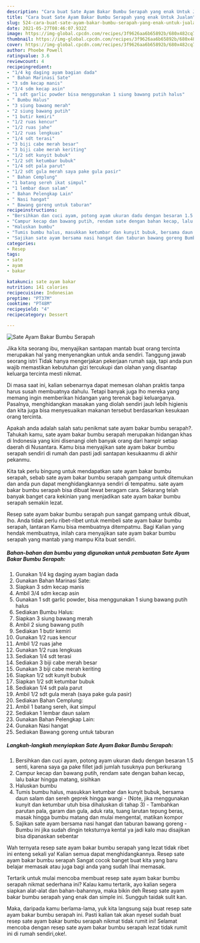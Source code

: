 ```yaml
---
description: "Cara buat Sate Ayam Bakar Bumbu Serapah yang enak Untuk Jualan"
title: "Cara buat Sate Ayam Bakar Bumbu Serapah yang enak Untuk Jualan"
slug: 524-cara-buat-sate-ayam-bakar-bumbu-serapah-yang-enak-untuk-jualan
date: 2021-05-27T08:46:07.932Z
image: https://img-global.cpcdn.com/recipes/3f9626aa6b65892b/680x482cq70/sate-ayam-bakar-bumbu-serapah-foto-resep-utama.jpg
thumbnail: https://img-global.cpcdn.com/recipes/3f9626aa6b65892b/680x482cq70/sate-ayam-bakar-bumbu-serapah-foto-resep-utama.jpg
cover: https://img-global.cpcdn.com/recipes/3f9626aa6b65892b/680x482cq70/sate-ayam-bakar-bumbu-serapah-foto-resep-utama.jpg
author: Phoebe Powell
ratingvalue: 3.6
reviewcount: 4
recipeingredient:
- "1/4 kg daging ayam bagian dada"
- " Bahan Marinasi Sate"
- "3 sdm kecap manis"
- "3/4 sdm kecap asin"
- "1 sdt garlic powder bisa menggunakan 1 siung bawang putih halus"
- " Bumbu Halus"
- "3 siung bawang merah"
- "2 siung bawang putih"
- "1 butir kemiri"
- "1/2 ruas kencur"
- "1/2 ruas jahe"
- "1/2 ruas lengkuas"
- "1/4 sdt terasi"
- "3 biji cabe merah besar"
- "3 biji cabe merah keriting"
- "1/2 sdt kunyit bubuk"
- "1/2 sdt ketumbar bubuk"
- "1/4 sdt pala parut"
- "1/2 sdt gula merah saya pake gula pasir"
- " Bahan Cemplung"
- "1 batang sereh ikat simpul"
- "1 lembar daun salam"
- " Bahan Pelengkap Lain"
- " Nasi hangat"
- " Bawang goreng untuk taburan"
recipeinstructions:
- "Bersihkan dan cuci ayam, potong ayam ukuran dadu dengan besaran 1.5 senti, karena saya ga pake fillet jadi jumlah tusuknya pun berkurang"
- "Campur kecap dan bawang putih, rendam sate dengan bahan kecap, lalu bakar hingga matang, sisihkan"
- "Haluskan bumbu"
- "Tumis bumbu halus, masukkan ketumbar dan kunyit bubuk, bersama daun salam dan sereh geprek hingga wangi (Note, jika menggunakan kunyit dan ketumbar utuh bisa dihaluskan di tahap 3) Tambahkan parutan pala, garam dan gula, aduk rata, tuang larutan tepung beras, masak hingga bumbu matang dan mulai mengental, matikan kompor"
- "Sajikan sate ayam bersama nasi hangat dan taburan bawang goreng Bumbu ini jika sudah dingin teksturnya kental ya jadi kalo mau disajikan bisa dipanaskan sebentar"
categories:
- Resep
tags:
- sate
- ayam
- bakar

katakunci: sate ayam bakar 
nutrition: 141 calories
recipecuisine: Indonesian
preptime: "PT37M"
cooktime: "PT48M"
recipeyield: "4"
recipecategory: Dessert

---
```



![Sate Ayam Bakar Bumbu Serapah](https://img-global.cpcdn.com/recipes/3f9626aa6b65892b/680x482cq70/sate-ayam-bakar-bumbu-serapah-foto-resep-utama.jpg)

Jika kita seorang ibu, menyajikan santapan mantab buat orang tercinta merupakan hal yang menyenangkan untuk anda sendiri. Tanggung jawab seorang istri Tidak hanya mengerjakan pekerjaan rumah saja, tapi anda pun wajib memastikan kebutuhan gizi tercukupi dan olahan yang disantap keluarga tercinta mesti nikmat.

Di masa  saat ini, kalian sebenarnya dapat memesan olahan praktis tanpa harus susah membuatnya dahulu. Tetapi banyak juga lho mereka yang memang ingin memberikan hidangan yang terenak bagi keluarganya. Pasalnya, menghidangkan masakan yang diolah sendiri jauh lebih higienis dan kita juga bisa menyesuaikan makanan tersebut berdasarkan kesukaan orang tercinta. 



Apakah anda adalah salah satu penikmat sate ayam bakar bumbu serapah?. Tahukah kamu, sate ayam bakar bumbu serapah merupakan hidangan khas di Indonesia yang kini disenangi oleh banyak orang dari hampir setiap daerah di Nusantara. Kamu bisa menyajikan sate ayam bakar bumbu serapah sendiri di rumah dan pasti jadi santapan kesukaanmu di akhir pekanmu.

Kita tak perlu bingung untuk mendapatkan sate ayam bakar bumbu serapah, sebab sate ayam bakar bumbu serapah gampang untuk ditemukan dan anda pun dapat menghidangkannya sendiri di tempatmu. sate ayam bakar bumbu serapah bisa dibuat lewat beragam cara. Sekarang telah banyak banget cara kekinian yang menjadikan sate ayam bakar bumbu serapah semakin lezat.

Resep sate ayam bakar bumbu serapah pun sangat gampang untuk dibuat, lho. Anda tidak perlu ribet-ribet untuk membeli sate ayam bakar bumbu serapah, lantaran Kamu bisa membuatnya ditempatmu. Bagi Kalian yang hendak membuatnya, inilah cara menyajikan sate ayam bakar bumbu serapah yang mantab yang mampu Kita buat sendiri.

<!--inarticleads1-->

##### Bahan-bahan dan bumbu yang digunakan untuk pembuatan Sate Ayam Bakar Bumbu Serapah:

1. Gunakan 1/4 kg daging ayam bagian dada
1. Gunakan  Bahan Marinasi Sate:
1. Siapkan 3 sdm kecap manis
1. Ambil 3/4 sdm kecap asin
1. Gunakan 1 sdt garlic powder, bisa menggunakan 1 siung bawang putih halus
1. Sediakan  Bumbu Halus:
1. Siapkan 3 siung bawang merah
1. Ambil 2 siung bawang putih
1. Sediakan 1 butir kemiri
1. Gunakan 1/2 ruas kencur
1. Ambil 1/2 ruas jahe
1. Gunakan 1/2 ruas lengkuas
1. Sediakan 1/4 sdt terasi
1. Sediakan 3 biji cabe merah besar
1. Gunakan 3 biji cabe merah keriting
1. Siapkan 1/2 sdt kunyit bubuk
1. Siapkan 1/2 sdt ketumbar bubuk
1. Sediakan 1/4 sdt pala parut
1. Ambil 1/2 sdt gula merah (saya pake gula pasir)
1. Sediakan  Bahan Cemplung:
1. Ambil 1 batang sereh, ikat simpul
1. Sediakan 1 lembar daun salam
1. Gunakan  Bahan Pelengkap Lain:
1. Gunakan  Nasi hangat
1. Sediakan  Bawang goreng untuk taburan




<!--inarticleads2-->

##### Langkah-langkah menyiapkan Sate Ayam Bakar Bumbu Serapah:

1. Bersihkan dan cuci ayam, potong ayam ukuran dadu dengan besaran 1.5 senti, karena saya ga pake fillet jadi jumlah tusuknya pun berkurang
1. Campur kecap dan bawang putih, rendam sate dengan bahan kecap, lalu bakar hingga matang, sisihkan
1. Haluskan bumbu
1. Tumis bumbu halus, masukkan ketumbar dan kunyit bubuk, bersama daun salam dan sereh geprek hingga wangi - (Note, jika menggunakan kunyit dan ketumbar utuh bisa dihaluskan di tahap 3) - Tambahkan parutan pala, garam dan gula, aduk rata, tuang larutan tepung beras, masak hingga bumbu matang dan mulai mengental, matikan kompor
1. Sajikan sate ayam bersama nasi hangat dan taburan bawang goreng - Bumbu ini jika sudah dingin teksturnya kental ya jadi kalo mau disajikan bisa dipanaskan sebentar




Wah ternyata resep sate ayam bakar bumbu serapah yang lezat tidak ribet ini enteng sekali ya! Kalian semua dapat menghidangkannya. Resep sate ayam bakar bumbu serapah Sangat cocok banget buat kita yang baru belajar memasak atau juga bagi anda yang sudah lihai memasak.

Tertarik untuk mulai mencoba membuat resep sate ayam bakar bumbu serapah nikmat sederhana ini? Kalau kamu tertarik, ayo kalian segera siapkan alat-alat dan bahan-bahannya, maka bikin deh Resep sate ayam bakar bumbu serapah yang enak dan simple ini. Sungguh taidak sulit kan. 

Maka, daripada kamu berlama-lama, yuk kita langsung saja buat resep sate ayam bakar bumbu serapah ini. Pasti kalian tak akan nyesel sudah buat resep sate ayam bakar bumbu serapah nikmat tidak rumit ini! Selamat mencoba dengan resep sate ayam bakar bumbu serapah lezat tidak rumit ini di rumah sendiri,oke!.


